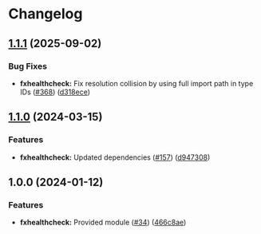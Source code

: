 # Changelog

## [1.1.1](https://github.com/ankorstore/yokai/compare/fxhealthcheck/v1.1.0...fxhealthcheck/v1.1.1) (2025-09-02)


### Bug Fixes

* **fxhealthcheck:** Fix resolution collision by using full import path in type IDs ([#368](https://github.com/ankorstore/yokai/issues/368)) ([d318ece](https://github.com/ankorstore/yokai/commit/d318eced460fb7bb81d092c37f1d15d36544685c))

## [1.1.0](https://github.com/ankorstore/yokai/compare/fxhealthcheck/v1.0.0...fxhealthcheck/v1.1.0) (2024-03-15)


### Features

* **fxhealthcheck:** Updated dependencies ([#157](https://github.com/ankorstore/yokai/issues/157)) ([d947308](https://github.com/ankorstore/yokai/commit/d947308986462d63b2ca5f044328c5214a89fc33))

## 1.0.0 (2024-01-12)


### Features

* **fxhealthcheck:** Provided module ([#34](https://github.com/ankorstore/yokai/issues/34)) ([466c8ae](https://github.com/ankorstore/yokai/commit/466c8aed56ee349907a49748abeff6e7f7069767))
